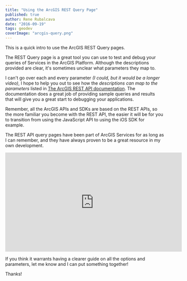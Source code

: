 ```yaml
---
title: "Using the ArcGIS REST Query Page"
published: true
author: Rene Rubalcava
date: "2016-09-19"
tags: geodev
coverImage: "arcgis-query.png"
---
```


This is a quick intro to use the ArcGIS REST Query pages.

The REST Query page is a great tool you can use to test and debug your queries of Services in the ArcGIS Platform. Although the descriptions provided are clear, it's sometimes unclear what parameters they map to.

I can't go over each and every parameter _(I could, but it would be a longer video)_, I hope to help you out to see how the _descriptions can map to the parameters_ listed in [The ArcGIS REST API documentation](http://resources.arcgis.com/en/help/arcgis-rest-api/#/Query_Feature_Service_Layer/02r3000000r1000000/). The documentation does a great job of providing sample queries and results that will give you a great start to debugging your applications.

Remember, all the ArcGIS APIs and SDKs are based on the REST APIs, so the more familiar you become with the REST API, the easier it will be for you to transition from using the JavaScript API to using the iOS SDK for example.

The REST API query pages have been part of ArcGIS Services for as long as I can remember, and they have always proven to be a great resource in my own development.

<iframe width="560" height="315" src="https://www.youtube.com/embed/LsYgtjkm69Y" frameborder="0" allowfullscreen></iframe>

If you think it warrants having a clearer guide on all the options and parameters, let me know and I can put something together!

Thanks!
